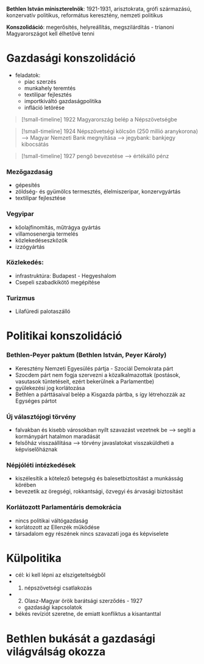 **Bethlen István miniszterelnök**: 1921-1931, arisztokrata, grófi származású, konzervatív politikus, református keresztény, nemzeti politikus

**Konszolidáció**: megerősítés, helyreállítás, megszilárdítás - trianoni Magyarországot kell élhetővé tenni

# Gazdasági konszolidáció

- feladatok:
	- piac szerzés
	- munkahely teremtés
	- textilipar fejlesztés
	- importkiváltó gazdaságpolitika
	- infláció letörése

> [!small-timeline] 1922
> Magyarország belép a Népszövetségbe

> [!small-timeline] 1924
> Népszövetségi kölcsön (250 millió aranykorona)
> —> Magyar Nemzeti Bank megnyitása
> —> jegybank: bankjegy kibocsátás

> [!small-timeline] 1927
> pengő bevezetése —> értékálló pénz

### Mezőgazdaság

- gépesítés
- zöldség- és gyümölcs termesztés, élelmiszeripar, konzervgyártás
- textilipar fejlesztése

### Vegyipar

- kőolajfinomítás, műtrágya gyártás
- villamosenergia termelés
- közlekedéseszközök
- izzógyártás

### Közlekedés:

- infrastruktúra: Budapest - Hegyeshalom
- Csepeli szabadkikötő megépítése

### Turizmus

- Lilafüredi palotaszálló

# Politikai konszolidáció

### Bethlen-Peyer paktum (Bethlen István, Peyer Károly)

- Keresztény Nemzeti Egyesülés pártja - Szociál Demokrata párt 
- Szocdem párt nem fogja szervezni a közalkalmazottak (postások, vasutasok tüntetéseit, ezért bekerülnek a Parlamentbe)
- gyülekezési jog korlátozása
- Bethlen a párttásaival belép a Kisgazda pártba, s így létrehozzák az Egységes pártot

### Új választójogi törvény

- falvakban és kisebb városokban nyílt szavazást vezetnek be —> segíti a kormánypárt hatalmon maradását
- felsőház visszaállítása —> törvény javaslatokat visszaküldheti a képviselőháznak

### Népjóléti intézkedések

- kiszélesítik a kötelező betegség és balesetbiztosítást a munkásság körében
- bevezetik az öregségi, rokkantsági, özvegyi és árvasági biztosítást

### Korlátozott Parlamentáris demokrácia

- nincs politikai váltógazdaság
- korlátozott az Ellenzék működése
- társadalom egy részének nincs szavazati joga és képviselete

# Külpolitika

- cél: ki kell lépni az elszigeteltségből
- 1. népszövetségi csatlakozás
- 2. Olasz-Magyar örök barátsági szerződés - 1927
	- gazdasági kapcsolatok
- békés revíziót szeretne, de emiatt konfliktus a kisantanttal

# Bethlen bukását a gazdasági világválság okozza

